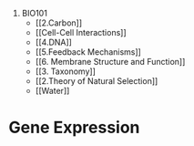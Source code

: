 1. BIO101
	- [[2.Carbon]]
	- [[Cell-Cell Interactions]]
	- [[4.DNA]]
	- [[5.Feedback Mechanisms]]
	- [[6. Membrane Structure and Function]]
	- [[3. Taxonomy]]
	- [[2.Theory of Natural Selection]]
	- [[Water]]

# Gene Expression
